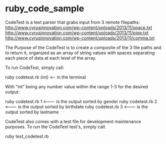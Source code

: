 # ruby_code_sample
CodeTest is a text parser that grabs input from 3 remote filepaths: 
http://www.cyrusinnovation.com/wp-content/uploads/2013/11/space.txt
http://www.cyrusinnovation.com/wp-content/uploads/2013/11/pipe.txt
http://www.cyrusinnovation.com/wp-content/uploads/2013/11/comma.txt

The Purpose of the CodeTest is to create a  composite of the 3 file paths
and to return it, organized as an array of string values with spaces separating
each piece of data at each level of the array.

To run CodeTest,  simply call:

ruby codetest.rb (int)   <-- in the terminal    

With “int” being any number value within the range 1-3 for the desired output:

ruby codetest.rb 1 <--- is the output sorted by gender
ruby codetest.rb 2 <--- is the output sorted by birthdate 
ruby codetest.rb 3 <--- is the output sorted by lastname

CodeTest also comes with a test file for development maintenance purposes.
To run the CodeTest test's, simply call:

ruby test_codetest.rb
